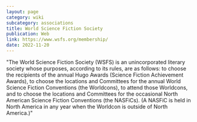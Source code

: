 ```yaml
---
layout: page
category: wiki
subcategory: associations
title: World Science Fiction Society
publication: Web
link: https://www.wsfs.org/membership/
date: 2022-11-20
---
```


"The World Science Fiction Society (WSFS) is an unincorporated literary society whose purposes, according to its rules, are as follows: to choose the recipients of the annual Hugo Awards (Science Fiction Achievement Awards), to choose the locations and Committees for the annual World Science Fiction Conventions (the Worldcons), to attend those Worldcons, and to choose the locations and Committees for the occasional North American Science Fiction Conventions (the NASFiCs). (A NASFiC is held in North America in any year when the Worldcon is outside of North America.)"
